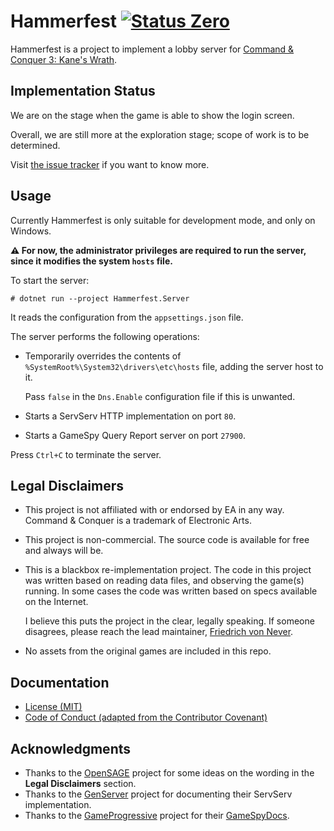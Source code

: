 Hammerfest [![Status Zero][status-zero]][andivionian-status-classifier]
==========

Hammerfest is a project to implement a lobby server for [Command & Conquer 3: Kane's Wrath][cnc3].

Implementation Status
---------------------

We are on the stage when the game is able to show the login screen.

Overall, we are still more at the exploration stage; scope of work is to be determined.

Visit [the issue tracker][issues] if you want to know more.

Usage
-----

Currently Hammerfest is only suitable for development mode, and only on Windows.

**⚠ For now, the administrator privileges are required to run the server, since it modifies the system `hosts` file.**

To start the server:

```console
# dotnet run --project Hammerfest.Server
```

It reads the configuration from the `appsettings.json` file.

The server performs the following operations:
- Temporarily overrides the contents of `%SystemRoot%\System32\drivers\etc\hosts` file, adding the server host to it.

  Pass `false` in the `Dns.Enable` configuration file if this is unwanted.
- Starts a ServServ HTTP implementation on port `80`.
- Starts a GameSpy Query Report server on port `27900`.

Press `Ctrl+C` to terminate the server.

Legal Disclaimers
-----------------
- This project is not affiliated with or endorsed by EA in any way. Command & Conquer is a trademark of Electronic Arts.
- This project is non-commercial. The source code is available for free and always will be.
- This is a blackbox re-implementation project. The code in this project was written based on reading data files, and observing the game(s) running. In some cases the code was written based on specs available on the Internet.
  
  I believe this puts the project in the clear, legally speaking. If someone disagrees, please reach the lead maintainer, [Friedrich von Never][fornever].

- No assets from the original games are included in this repo.

Documentation
-------------

- [License (MIT)][docs.license]
- [Code of Conduct (adapted from the Contributor Covenant)][docs.code-of-conduct]

Acknowledgments
---------------

- Thanks to the [OpenSAGE][open-sage] project for some ideas on the wording in the **Legal Disclaimers** section.
- Thanks to the [GenServer][gen-server] project for documenting their ServServ implementation.
- Thanks to the [GameProgressive][game-progressive] project for their [GameSpyDocs][game-spy-docs].

[andivionian-status-classifier]: https://github.com/ForNeVeR/andivionian-status-classifier#status-zero-
[cnc3]: https://cnc.fandom.com/wiki/Command_%26_Conquer_3:_Kane%27s_Wrath
[docs.code-of-conduct]: CODE_OF_CONDUCT.md
[docs.license]: LICENSE.md
[fornever]: https://github.com/ForNeVeR/
[game-progressive]: https://github.com/GameProgressive
[game-spy-docs]: https://github.com/GameProgressive/GameSpyDocs
[gen-server]: https://github.com/SySAttic/GenServer
[issues]: https://github.com/ForNeVeR/Hammerfest/issues
[open-sage]: https://github.com/OpenSAGE/OpenSAGE
[status-zero]: https://img.shields.io/badge/status-zero-lightgrey.svg
